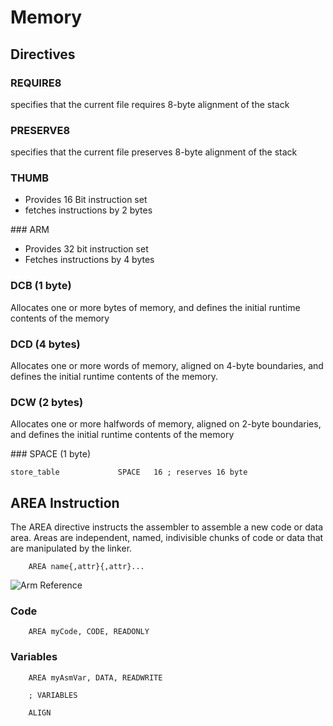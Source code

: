# Memory

## Directives

### REQUIRE8
specifies that the current file requires 8-byte alignment of the stack

### PRESERVE8
specifies that the current file preserves 8-byte alignment of the stack

### THUMB
- Provides 16 Bit instruction set
- fetches instructions by 2 bytes

### ARM
- Provides 32 bit instruction set
- Fetches instructions by 4 bytes

### DCB (1 byte)
Allocates one or more bytes of memory, and defines the initial runtime contents of the memory

### DCD (4 bytes)
Allocates one or more words of memory, aligned on 4-byte boundaries, and defines the initial runtime contents of the memory.

### DCW (2 bytes)
Allocates one or more halfwords of memory, aligned on 2-byte boundaries, and defines the initial runtime contents of the memory


### SPACE (1 byte)
```
store_table             SPACE   16 ; reserves 16 byte
```

## AREA Instruction

The AREA directive instructs the assembler to assemble a new code or data area. Areas are independent, named, indivisible chunks of code or data that are manipulated by the linker. 

```assembler
    AREA name{,attr}{,attr}...
```

![Arm Reference](https://developer.arm.com/documentation/dui0041/c/Assembler/Directives/AREA-directive)

### Code

```assembler
    AREA myCode, CODE, READONLY
```

### Variables

```assembler
    AREA myAsmVar, DATA, READWRITE

    ; VARIABLES

    ALIGN
```

